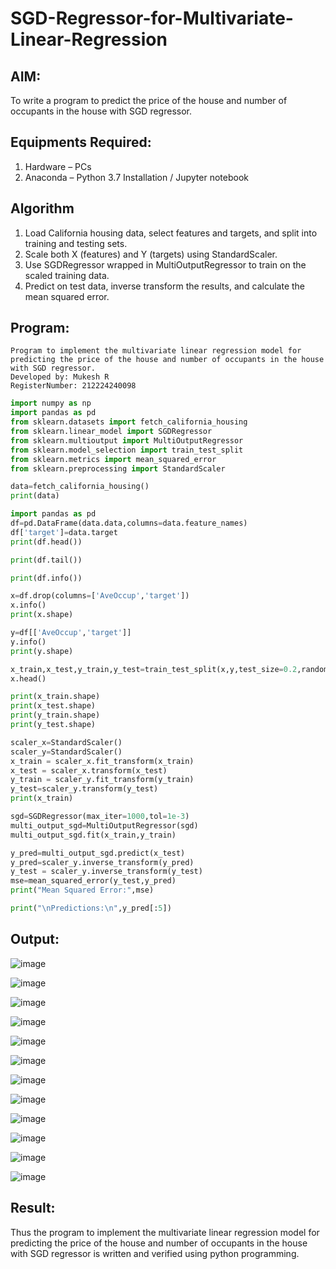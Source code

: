 # SGD-Regressor-for-Multivariate-Linear-Regression

## AIM:
To write a program to predict the price of the house and number of occupants in the house with SGD regressor.

## Equipments Required:
1. Hardware – PCs
2. Anaconda – Python 3.7 Installation / Jupyter notebook

## Algorithm
1. Load California housing data, select features and targets, and split into training and testing sets.
2. Scale both X (features) and Y (targets) using StandardScaler.
3. Use SGDRegressor wrapped in MultiOutputRegressor to train on the scaled training data.
4. Predict on test data, inverse transform the results, and calculate the mean squared error.
## Program:

```
Program to implement the multivariate linear regression model for predicting the price of the house and number of occupants in the house with SGD regressor.
Developed by: Mukesh R
RegisterNumber: 212224240098  
```
```python
import numpy as np
import pandas as pd
from sklearn.datasets import fetch_california_housing
from sklearn.linear_model import SGDRegressor
from sklearn.multioutput import MultiOutputRegressor
from sklearn.model_selection import train_test_split
from sklearn.metrics import mean_squared_error
from sklearn.preprocessing import StandardScaler

data=fetch_california_housing()
print(data)

import pandas as pd
df=pd.DataFrame(data.data,columns=data.feature_names)
df['target']=data.target
print(df.head())

print(df.tail())

print(df.info())

x=df.drop(columns=['AveOccup','target'])
x.info()
print(x.shape)

y=df[['AveOccup','target']]
y.info()
print(y.shape)

x_train,x_test,y_train,y_test=train_test_split(x,y,test_size=0.2,random_state=11)
x.head()

print(x_train.shape)
print(x_test.shape)
print(y_train.shape)
print(y_test.shape)

scaler_x=StandardScaler()
scaler_y=StandardScaler()
x_train = scaler_x.fit_transform(x_train)
x_test = scaler_x.transform(x_test)
y_train = scaler_y.fit_transform(y_train)
y_test=scaler_y.transform(y_test)
print(x_train)

sgd=SGDRegressor(max_iter=1000,tol=1e-3)
multi_output_sgd=MultiOutputRegressor(sgd)
multi_output_sgd.fit(x_train,y_train)

y_pred=multi_output_sgd.predict(x_test)
y_pred=scaler_y.inverse_transform(y_pred)
y_test = scaler_y.inverse_transform(y_test)
mse=mean_squared_error(y_test,y_pred)
print("Mean Squared Error:",mse)

print("\nPredictions:\n",y_pred[:5])
```

## Output:

![image](https://github.com/user-attachments/assets/47807dca-7e1c-4ee6-a730-4d9e605595f5)

![image](https://github.com/user-attachments/assets/348cf98d-8caf-4f36-9766-83d8fbc3d6dd)

![image](https://github.com/user-attachments/assets/367cfcd1-f8e8-4b02-9b70-58088f50d395)

![image](https://github.com/user-attachments/assets/f2a2fd57-7faa-4b31-88aa-bdd00781270d)

![image](https://github.com/user-attachments/assets/1b9694ed-3ef0-4a9a-b700-5839bf6bba71)

![image](https://github.com/user-attachments/assets/9e082f30-eacf-4691-852d-adc2809aa36e)

![image](https://github.com/user-attachments/assets/e66287c8-739e-49e6-873b-07e266639b25)

![image](https://github.com/user-attachments/assets/70cda3b8-4803-4455-abc5-8e58f1bc9a28)

![image](https://github.com/user-attachments/assets/f5476cca-1c81-456f-8d20-bcf89738b88e)

![image](https://github.com/user-attachments/assets/eab90bbc-8473-4ad3-956b-fd9b7f726c60)

![image](https://github.com/user-attachments/assets/a7e4d65e-3018-43a6-802c-055bb63e881b)

![image](https://github.com/user-attachments/assets/836cb912-a5de-47c4-bc99-050acb509040)

## Result:
Thus the program to implement the multivariate linear regression model for predicting the price of the house and number of occupants in the house with SGD regressor is written and verified using python programming.
